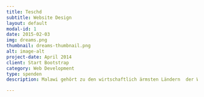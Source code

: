 ```yaml
---
title: Teschd
subtitle: Website Design
layout: default
modal-id: 1
date: 2015-02-03
img: dreams.png
thumbnail: dreams-thumbnail.png
alt: image-alt
project-date: April 2014
client: Start Bootstrap
category: Web Development
type: spenden
description: Malawi gehört zu den wirtschaftlich ärmsten Ländern  der Welt und ist gleichzeitig ein Land mit einer hohen Zahl an HIV infizierten Menschen. Durch HIV und AIDS sind viele Menschen in Malawi, krank,  gestorben – ca. 70.00 Todesfälle pro Jahr - ,  noch sehr viele mehr sin durch die Erkrankung  indirekt betroffen, durch das Krankheit oder Tod von Familienmitgliedern, der Eltern. Durch den Verlust von Arbeitskraft entstehen  Einkommensverluste, geringe landwirtschaftliche Erträge, verringert sich der Zugang zu Schule. Diese Situation besteht nun schon seit vielen Jahren. Es gibt in dem Land aber ebenfalls eine Reihe von Gemeinden, Familien,  Organisationen und Individuen, die Menschen mit HIV Infektion unterstützen und dazu beitragen, dass ein wirtschaftlich so armes Land wie Malawi einer solchen  HIV Epidemie widerstehen kann.  Und Malawi hat eines der größten und am besten funktionierenden  HIV Behandlungsprogramme in Afrika. Eine dieser Initiativen ist das Lighthouse.   1997  entstanden  aus der Initiative einiger Mitarbeiter/inne der Medizinischen Abteilung des Zentralkrankenhauses in Lilongwe. Die in ihrer Freizeit als Freiwillige  Hausbesuche bei AIDS Kranken  organisierten.

---
```

